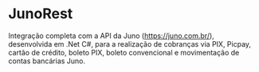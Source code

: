 # JunoRest
Integração completa com a API da Juno (https://juno.com.br/), desenvolvida em .Net C#, para a realização de cobranças via PIX, Picpay, cartão de crédito, boleto PIX, boleto convencional e movimentação de contas bancárias Juno.

